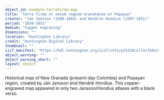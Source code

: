 ```yaml
---
object_id: example-terrafirma-map
title: "Terra firma et novum regnum Granatense et Popayan"
creator: "Jan Jansson (1588-1664) and Hendrik Hondius (1597-1651)"
period: "1630-1631"
medium: "Copper engraving"
dimensions: ""
location: "Huntington Library"
credit: "Huntington Digital Library"
thumbnail: ""
iiif_manifest: "https://hdl.huntington.org/iiif/info/p15150coll4/3342/manifest.json"
object_warning: ""
object_warning_short: ""
layout: object
---
```


Historical map of New Granada (present-day Colombia) and Popayan region, created by Jan Jansson and Hendrik Hondius. This copper-engraved map appeared in only two Jansson/Hondius atlases with a blank verso.
